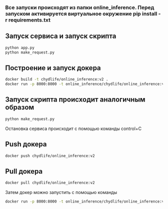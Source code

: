 ### Все запуски происходят из папки online_inference. Перед запуском активируется виртуальное окружение pip install -r requirements.txt

## Запуск сервиса и запуск скрипта
```bash
python app.py
python make_request.py
```


## Построение и запуск докера
```bash
docker build -t chydlife/online_inference:v2 .
docker run -p 8000:8000 -t online_inference/chydlife/online_inference:v2
```


## Запуск скрипта происходит аналогичным образом
```bash
python make_request.py
```

Остановка сервиса происходит с помощью команды control+C

## Push докера
```bash
docker push chydlife/online_inference:v2
```


## Pull докера
```bash
docker pull chydlife/online_inference:v2
```

Затем докер можно запустить с помощью команды 
```bash
docker run -p 8000:8000 -t online_inference/chydlife/online_inference:v2
```